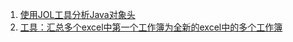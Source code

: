 1. [使用JOL工具分析Java对象头](https://github.com/SignUp-StealWheel/thinking/blob/main/using-jol-to-analyze-object-header.md)
2. [工具：汇总多个excel中第一个工作簿为全新的excel中的多个工作簿](https://github.com/SignUp-StealWheel/thinking/blob/main/utility/office/mergeMultipleExcelsFirstSheetToOneExcel.bas)
